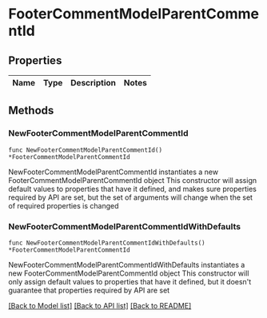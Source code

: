 # FooterCommentModelParentCommentId

## Properties

Name | Type | Description | Notes
------------ | ------------- | ------------- | -------------

## Methods

### NewFooterCommentModelParentCommentId

`func NewFooterCommentModelParentCommentId() *FooterCommentModelParentCommentId`

NewFooterCommentModelParentCommentId instantiates a new FooterCommentModelParentCommentId object
This constructor will assign default values to properties that have it defined,
and makes sure properties required by API are set, but the set of arguments
will change when the set of required properties is changed

### NewFooterCommentModelParentCommentIdWithDefaults

`func NewFooterCommentModelParentCommentIdWithDefaults() *FooterCommentModelParentCommentId`

NewFooterCommentModelParentCommentIdWithDefaults instantiates a new FooterCommentModelParentCommentId object
This constructor will only assign default values to properties that have it defined,
but it doesn't guarantee that properties required by API are set


[[Back to Model list]](../README.md#documentation-for-models) [[Back to API list]](../README.md#documentation-for-api-endpoints) [[Back to README]](../README.md)


